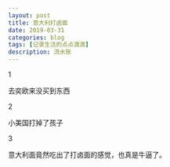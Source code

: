 ```yaml
---
layout: post
title: 意大利打卤面
date: 2019-03-31
categories: blog
tags: [记录生活的点点滴滴]
description: 流水账
---
```


1 

去奕欧来没买到东西

2

小美国打掉了孩子

3

意大利面竟然吃出了打卤面的感觉，也真是牛逼了。














